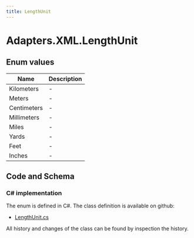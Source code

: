 ```yaml
---
title: LengthUnit
---
```


# Adapters.XML.LengthUnit



## Enum values

| Name            | Description                                                    |
|-----------------|----------------------------------------------------------------|
| Kilometers |  -  |
| Meters |  -  |
| Centimeters |  -  |
| Millimeters |  -  |
| Miles |  -  |
| Yards |  -  |
| Feet |  -  |
| Inches |  -  |


## Code and Schema

### C# implementation

The enum is defined in C#. The class definition is available on github:

- [LengthUnit.cs](https://github.com/BHoM/XML_Toolkit/blob/develop/XML_oM/GBXML/Enums/LengthUnit.cs)

All history and changes of the class can be found by inspection the history.
